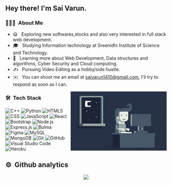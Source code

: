 

<h2> Hey there! I'm Sai Varun.</h2>

<h3> 👨🏻‍💻 &nbsp;About Me </h3>

- 😃 &nbsp; Exploring new softwares,stocks and also very interested in full stack web development.
- 🎓 &nbsp; Studying Information technology at Sreenidhi Institute of Science and Technology.
- 🌱 &nbsp; Learning more about Web Development, Data structures and algorithms, Cyber Security and Cloud computing.
- ✍️ &nbsp; Pursuing Video Editing as a hobby/side hustle.
- ✉️ &nbsp; You can shoot me an email at saivarun1410@gmail.com, I'll try to respond as soon as I can.
<img alt="Night Coding" src="https://raw.githubusercontent.com/AVS1508/AVS1508/master/assets/Night-Coding.gif" align="right"/>

<h3> 🛠 &nbsp;Tech Stack</h3>

  ![C++](https://img.shields.io/badge/-C++-333333?style=flat&logo=C%2B%2B&logoColor=00599C)
  ![Python](https://img.shields.io/badge/-Python-333333?style=flat&logo=python)
  ![HTML5](https://img.shields.io/badge/-HTML5-333333?style=flat&logo=HTML5)
  ![CSS](https://img.shields.io/badge/-CSS-333333?style=flat&logo=CSS3&logoColor=1572B6)
  ![JavaScript](https://img.shields.io/badge/-JavaScript-333333?style=flat&logo=javascript)
  ![React](https://img.shields.io/badge/-React-05122A?style=flat&logo=react)
  ![Bootstrap](https://img.shields.io/badge/-Bootstrap-333333?style=flat&logo=bootstrap&logoColor=563D7C)
  ![Node.js](https://img.shields.io/badge/-Node.js-333333?style=flat&logo=node.js)
  ![Express.js](https://img.shields.io/badge/-Express.js-333333?style=flat&logo=express&logoColor=red)
  ![Bulma](https://img.shields.io/badge/-Bulma-333333?style=flat&logo=Bulma&logoColor=9cf)
  ![Figma](https://img.shields.io/badge/-Figma-333333?style=flat&logo=Figma&logoColor=blueviolet)
  ![MySQL](https://img.shields.io/badge/-MySQL-333333?style=flat&logo=mysql)
  ![MongoDB](https://img.shields.io/badge/-MongoDB-333333?style=flat&logo=mongodb)
  ![Git](https://img.shields.io/badge/-Git-333333?style=flat&logo=git)
  ![GitHub](https://img.shields.io/badge/-GitHub-333333?style=flat&logo=github)
  ![Visual Studio Code](https://img.shields.io/badge/-Visual%20Studio%20Code-333333?style=flat&logo=visual-studio-code&logoColor=007ACC)
  ![Heroku](https://img.shields.io/badge/-Heroku-333333?style=flat&logo=heroku)
<br/>

## ⚙️ &nbsp;Github analytics

<p align="center">
<a href="https://github.com/saivarun1410">
  <img height="180em" src="https://github-readme-stats-eight-theta.vercel.app/api?username=saivarun1410&show_icons=true&theme=algolia&count_private=true"/>
</a>
</p>
